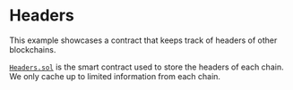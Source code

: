 # Headers
This example showcases a contract that keeps track of headers of other blockchains.

[`Headers.sol`](Headers.sol) is the smart contract used to store the headers of each chain. We only cache up to limited information from each chain.